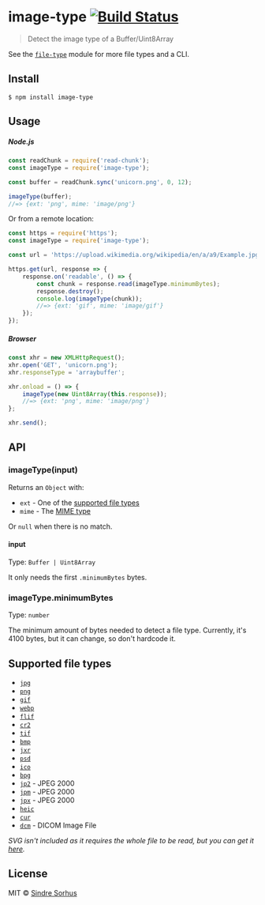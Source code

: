 # image-type [![Build Status](https://travis-ci.org/sindresorhus/image-type.svg?branch=master)](https://travis-ci.org/sindresorhus/image-type)

> Detect the image type of a Buffer/Uint8Array

See the [`file-type`](https://github.com/sindresorhus/file-type) module for more file types and a CLI.


## Install

```
$ npm install image-type
```


## Usage

##### Node.js

```js
const readChunk = require('read-chunk');
const imageType = require('image-type');

const buffer = readChunk.sync('unicorn.png', 0, 12);

imageType(buffer);
//=> {ext: 'png', mime: 'image/png'}
```

Or from a remote location:

```js
const https = require('https');
const imageType = require('image-type');

const url = 'https://upload.wikimedia.org/wikipedia/en/a/a9/Example.jpg';

https.get(url, response => {
	response.on('readable', () => {
		const chunk = response.read(imageType.minimumBytes);
		response.destroy();
		console.log(imageType(chunk));
		//=> {ext: 'gif', mime: 'image/gif'}
	});
});
```

##### Browser

```js
const xhr = new XMLHttpRequest();
xhr.open('GET', 'unicorn.png');
xhr.responseType = 'arraybuffer';

xhr.onload = () => {
	imageType(new Uint8Array(this.response));
	//=> {ext: 'png', mime: 'image/png'}
};

xhr.send();
```


## API

### imageType(input)

Returns an `Object` with:

- `ext` - One of the [supported file types](#supported-file-types)
- `mime` - The [MIME type](http://en.wikipedia.org/wiki/Internet_media_type)

Or `null` when there is no match.

#### input

Type: `Buffer | Uint8Array`

It only needs the first `.minimumBytes` bytes.

### imageType.minimumBytes

Type: `number`

The minimum amount of bytes needed to detect a file type. Currently, it's 4100 bytes, but it can change, so don't hardcode it.


## Supported file types

- [`jpg`](https://en.wikipedia.org/wiki/JPEG)
- [`png`](https://en.wikipedia.org/wiki/Portable_Network_Graphics)
- [`gif`](https://en.wikipedia.org/wiki/GIF)
- [`webp`](https://en.wikipedia.org/wiki/WebP)
- [`flif`](https://en.wikipedia.org/wiki/Free_Lossless_Image_Format)
- [`cr2`](https://fileinfo.com/extension/cr2)
- [`tif`](https://en.wikipedia.org/wiki/Tagged_Image_File_Format)
- [`bmp`](https://en.wikipedia.org/wiki/BMP_file_format)
- [`jxr`](https://en.wikipedia.org/wiki/JPEG_XR)
- [`psd`](https://en.wikipedia.org/wiki/Adobe_Photoshop#File_format)
- [`ico`](https://en.wikipedia.org/wiki/ICO_(file_format))
- [`bpg`](https://bellard.org/bpg/)
- [`jp2`](https://en.wikipedia.org/wiki/JPEG_2000) - JPEG 2000
- [`jpm`](https://en.wikipedia.org/wiki/JPEG_2000) - JPEG 2000
- [`jpx`](https://en.wikipedia.org/wiki/JPEG_2000) - JPEG 2000
- [`heic`](https://nokiatech.github.io/heif/technical.html)
- [`cur`](https://en.wikipedia.org/wiki/ICO_(file_format))
- [`dcm`](https://en.wikipedia.org/wiki/DICOM#Data_format) - DICOM Image File

*SVG isn't included as it requires the whole file to be read, but you can get it [here](https://github.com/sindresorhus/is-svg).*


## License

MIT © [Sindre Sorhus](https://sindresorhus.com)

